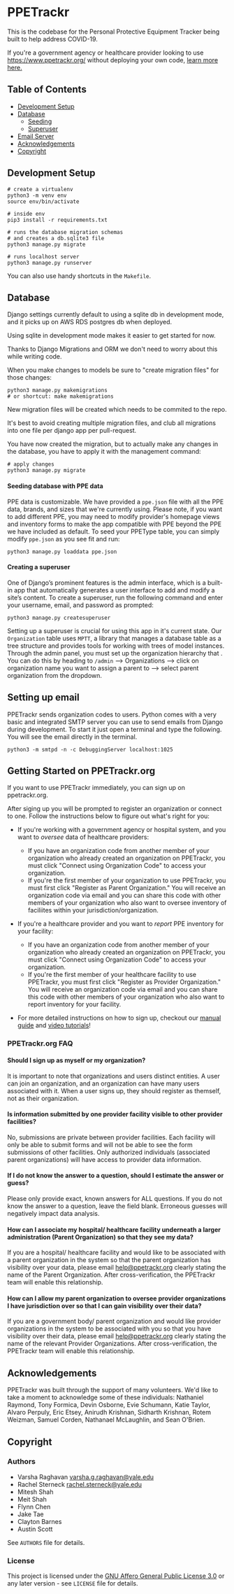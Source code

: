 # PPETrackr

This is the codebase for the Personal Protective Equipment Tracker being built
to help address COVID-19. 

If you're a government agency or healthcare provider looking to use https://www.ppetrackr.org/ without deploying your own code, [learn more here.](#learn-more)



## Table of Contents
- [Development Setup](#dev-setup)
- [Database](#db-setup)
    - [Seeding](#db-seeding)
    - [Superuser](#db-superuser)
- [Email Server](#email)
- [Acknowledgements](#acknowledgements)
- [Copyright](#copyright)


## Development Setup <a name="dev-setup"></a>

```
# create a virtualenv
python3 -m venv env
source env/bin/activate

# inside env
pip3 install -r requirements.txt

# runs the database migration schemas
# and creates a db.sqlite3 file
python3 manage.py migrate

# runs localhost server
python3 manage.py runserver
```

You can also use handy shortcuts in the `Makefile`.


## Database <a name="db-setup"></a>

Django settings currently default to using a sqlite db in development mode, and
it picks up on AWS RDS postgres db when deployed.

Using sqlite in development mode makes it easier to get started for now.

Thanks to Django Migrations and ORM we don't need to worry about this while
writing code.

When you make changes to models be sure to "create migration files" for those changes:

```
python3 manage.py makemigrations
# or shortcut: make makemigrations
```
New migration files will be created which needs to be commited to the repo.

It's best to avoid creating multiple migration files, and club all migrations
into one file per django app per pull-request.

You have now created the migration, but to actually make any changes in the database, you have to apply it with the management command:

```
# apply changes
python3 manage.py migrate
```

#### Seeding database with PPE data <a name="db-seeding"></a>

PPE data is customizable. We have provided a `ppe.json` file with all the PPE data, brands, and sizes that we're currently using. Please note, if you want to add different PPE, you may need to modify provider's homepage views and inventory forms to make the app compatible with PPE beyond the PPE we have included as default. To seed your PPEType table, you can simply modify `ppe.json` as you see fit and run:

```python3 manage.py loaddata ppe.json```

#### Creating a superuser <a name="db-superuser"></a>

One of Django’s prominent features is the admin interface, which is a built-in app that automatically generates a user interface to add and modify a site’s content. To create a superuser, run the following command and enter your username, email, and password as prompted:

```python3 manage.py createsuperuser```

Setting up a superuser is crucial for using this app in it's current state. Our `Organization` table uses  `MPTT`, a library that manages a database table as a tree structure and provides tools for working with trees of model instances. Through the admin panel, you must set up the organization hierarchy that . You can do this by heading to `/admin` --> Organizations --> click on organization name you want to assign a parent to --> select parent organization from the dropdown.

## Setting up email <a name="email"></a>

PPETrackr sends organization codes to users. Python comes with a very basic and integrated SMTP server you can use to send emails from Django during development. To start it just open a terminal and type the following. You will see the email directly in the terminal.

```python3 -m smtpd -n -c DebuggingServer localhost:1025```

## Getting Started on PPETrackr.org <a name="learn-more"></a>
If you want to use PPETrackr immediately, you can sign up on ppetrackr.org. 

After siging up you will be prompted to register an organization or connect to one. Follow the instructions below to figure out what's right for you:
- If you're working with a government agency or hospital system, and you want to *oversee* data of healthcare providers:
    - If you have an organization code from another member of your organization who already created an organization on PPETrackr, you must click "Connect using Organization Code" to access your organization.
    - If you're the first member of your organization to use PPETrackr, you must first click "Register as Parent Organization." You will receive an organization code via email and you can share this code with other members of your organization who also want to oversee inventory of faciliites within your jurisdiction/organization. 
- If you're a healthcare provider and you want to *report* PPE inventory for your facility:
    - If you have an organization code from another member of your organization who already created an organization on PPETrackr, you must click "Connect using Organization Code" to access your organization.
    - If you're the first member of your healthcare facility to use PPETrackr, you must first click "Register as Provider Organization." You will receive an organization code via email and you can share this code with other members of your organization who also want to report inventory for your facility. 

- For more detailed instructions on how to sign up, checkout our [manual guide](https://docs.google.com/document/d/1OPUSyuqkTjsJiqlidwb8absWwi9lDBK6RLluHFYUHKQ/edit) and [video tutorials](https://www.youtube.com/channel/UCaFMZdqjR8D0ra4Qpfgp6FA?view_as=subscriber)!

### PPETrackr.org FAQ 

#### Should I sign up as myself or my organization?
It is important to note that organizations and users distinct entities. A user can join an organization, and an organization can have many users associated with it. When a user signs up, they should register as themself, not as their organization.

#### Is information submitted by one provider facility visible to other provider facilities?
No, submissions are private between provider facilities. Each facility will only be able to submit forms and will not be able to see the form submissions of other facilities. Only authorized individuals (associated parent organizations) will have access to provider data information.

#### If I do not know the answer to a question, should I estimate the answer or guess?
Please only provide exact, known answers for ALL questions. If you do not know the answer to a question, leave the field blank.  Erroneous guesses will negatively impact data analysis.

#### How can I associate my hospital/ healthcare facility underneath a larger administration (Parent Organization) so that they see my data?
If you are a hospital/ healthcare facility and would like to be associated with a parent organization in the system so that the parent organization has visibility over your data, please email help@ppetrackr.org clearly stating the name of the Parent Organization. After cross-verification, the PPETrackr team will enable this relationship.

#### How can I allow my parent organization to oversee provider organizations I have jurisdiction over so that I can gain visibility over their data?
If you are a government body/ parent organization and would like provider organizations in the system to be associated with you so that you have visibility over their data, please email help@ppetrackr.org clearly stating the name of the relevant Provider Organizations. After cross-verification, the PPETrackr team will enable this relationship.

## Acknowledgements <a name="acknowledgements"></a>
PPETrackr was built through the support of many volunteers. We'd like to take a moment to acknowledge some of these individuals: Nathaniel Raymond, Tony Formica, Devin Osborne, Evie Schumann, Katie Taylor, Alvaro Perpuly, Eric Etsey, Anirudh Krishnan, Sidharth Krishnan, Rotem Weizman, Samuel Corden,  Nathanael McLaughlin, and Sean O'Brien.

## Copyright <a name="copyright"></a>

### Authors

* Varsha Raghavan <varsha.g.raghavan@yale.edu>
* Rachel Sterneck <rachel.sterneck@yale.edu>
* Mitesh Shah
* Meit Shah
* Flynn Chen
* Jake Tae
* Clayton Barnes
* Austin Scott

See ``AUTHORS`` file for details.

### License

This project is licensed under the [GNU Affero General Public License 3.0](https://www.gnu.org/licenses/gpl-3.0.en.html) or any later version - see ``LICENSE`` file for details.
